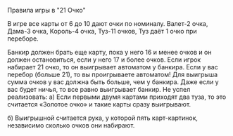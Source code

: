 Правила игры в "21 Очко"

В игре все карты от 6 до 10 дают очки по номиналу. 
Валет-2 очка, 
Дама-3 очка, 
Король-4 очка, 
Туз-11 очков,
Туз даёт 1 очко при переборе.

Банкир должен брать еще карту, пока у него 16 и менее очков и он должен остановиться, если у него 17 и более очков.
Если игрок набирает 21 очко, то он выигрывает автоматом у банкира.
Если у вас перебор (больше 21), то вы проигрываете автоматом!
Для выигрыша сумма очков у вас должна быть больше, чем у банкира.
Даже если у вас будет ничья, то все равно выигрывает банкир.
Не успел реализовать:
а) Если первыми двумя картами приходят два туза, то это считается «Золотое очко» и такие карты сразу выигрывают.

б) Выигрышной считается рука, у которой пять карт-картинок, независимо сколько очков они набирают.
